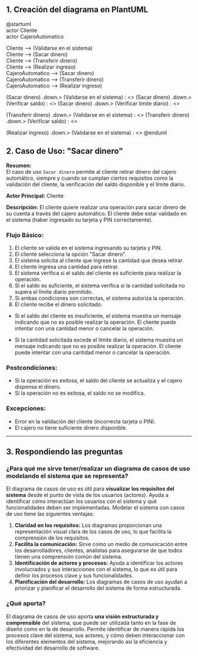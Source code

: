 ## 1. Creación del diagrama en PlantUML

@startuml  
actor Cliente  
actor CajeroAutomatico

Cliente --> (Validarse en el sistema)  
Cliente --> (Sacar dinero)  
Cliente --> (Transferir dinero)  
Cliente --> (Realizar ingreso)  
CajeroAutomatico --> (Sacar dinero)  
CajeroAutomatico --> (Transferir dinero)  
CajeroAutomatico --> (Realizar ingreso)  

(Sacar dinero) .down.> (Validarse en el sistema) : <<include>>
(Sacar dinero) .down.> (Verificar saldo) : <<extend>>
(Sacar dinero) .down.> (Verificar límite diario) : <<extend>>

(Transferir dinero) .down.> (Validarse en el sistema) : <<include>>
(Transferir dinero) .down.> (Verificar saldo) : <<extend>>

(Realizar ingreso) .down.> (Validarse en el sistema) : <<include>>
@enduml

## 2. Caso de Uso: "Sacar dinero"

**Resumen:**  
El caso de uso ``Sacar dinero`` permite al cliente retirar dinero del cajero automático, siempre y cuando se cumplan ciertos requisitos como la validación del cliente, la verificación del saldo disponible y el límite diario.

**Actor Principal:** Cliente

**Descripción:** El cliente quiere realizar una operación para sacar dinero de su cuenta a través del cajero automático. El cliente debe estar validado en el sistema (haber ingresado su tarjeta y PIN correctamente).

### Flujo Básico:
1. El cliente se valida en el sistema ingresando su tarjeta y PIN.
2. El cliente selecciona la opción "Sacar dinero".
3. El sistema solicita al cliente que ingrese la cantidad que desea retirar.
4. El cliente ingresa una cantidad para retirar.
5. El sistema verifica si el saldo del cliente es suficiente para realizar la operación.
6. Si el saldo es suficiente, el sistema verifica si la cantidad solicitada no supera el límite diario permitido.
7. Si ambas condiciones son correctas, el sistema autoriza la operación.
8. El cliente recibe el dinero solicitado.

- Si el saldo del cliente es insuficiente, el sistema muestra un mensaje indicando que no es posible realizar la operación. El cliente puede intentar con una cantidad menor o cancelar la operación.

- Si la cantidad solicitada excede el límite diario, el sistema muestra un mensaje indicando que no es posible realizar la operación. El cliente puede intentar con una cantidad menor o cancelar la operación.

### Postcondiciones:
- Si la operación es exitosa, el saldo del cliente se actualiza y el cajero dispensa el dinero.
- Si la operación no es exitosa, el saldo no se modifica.

### Excepciones:
- Error en la validación del cliente (incorrecta tarjeta o PIN).
- El cajero no tiene suficiente dinero disponible.

---

## 3. Respondiendo las preguntas

### ¿Para qué me sirve tener/realizar un diagrama de casos de uso modelando el sistema que se representa?

El diagrama de casos de uso es útil para **visualizar los requisitos del sistema** desde el punto de vista de los usuarios (actores). Ayuda a identificar cómo interactúan los usuarios con el sistema y qué funcionalidades deben ser implementadas. Modelar el sistema con casos de uso tiene las siguientes ventajas:

1. **Claridad en los requisitos:** Los diagramas proporcionan una representación visual clara de los casos de uso, lo que facilita la comprensión de los requisitos.
2. **Facilita la comunicación:** Sirve como un medio de comunicación entre los desarrolladores, clientes, analistas para asegurarse de que todos tienen una comprensión común del sistema.
3. **Identificación de actores y procesos:** Ayuda a identificar los actores involucrados y sus interacciones con el sistema, lo que es útil para definir los procesos clave y sus funcionalidades.
4. **Planificación del desarrollo:** Los diagramas de casos de uso ayudan a priorizar y planificar el desarrollo del sistema de forma estructurada.

### ¿Qué aporta?

El diagrama de casos de uso aporta **una visión estructurada y comprensible** del sistema, que puede ser utilizada tanto en la fase de diseño como en la de desarrollo. Permite identificar de manera rápida los procesos clave del sistema, sus actores, y cómo deben interaccionar con los diferentes elementos del sistema, mejorando así la eficiencia y efectividad del desarrollo de software.
